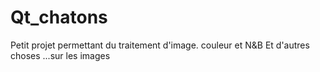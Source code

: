 # Qt_chatons
Petit projet permettant du traitement d'image.
couleur et N&B 
Et d'autres choses ...sur les images

